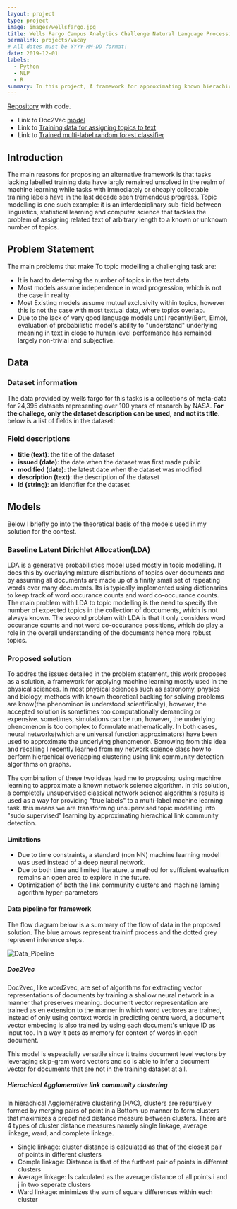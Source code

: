 ```yaml
---
layout: project
type: project
image: images/wellsfargo.jpg
title: Wells Fargo Campus Analytics Challenge Natural Language Processing
permalink: projects/vacay
# All dates must be YYYY-MM-DD format!
date: 2019-12-01
labels:
  - Python
  - NLP
  - R
summary: In this project, A framework for approximating known hierachical clustering algorithms using machine learning for topic modelling is presented. 
---
```

[<i class="large github icon"></i>Repository](https://github.com/DeepsMoseli/Wells-Fargo-Campus-Analytics-Challenge-Natural-Language-Processing) with code.

* Link to Doc2Vec [model](https://drive.google.com/file/d/1MX5nqi1IyCz9aNbYoU3Nc4SpCSrv8nXs/view?usp=sharing)
* Link to [Training data for assigning topics to text](https://drive.google.com/file/d/1RHTpLDcX4aQrSspbKdP869xfLh7K6QHW/view?usp=sharing)
* Link to [Trained multi-label random forest classifier](https://drive.google.com/file/d/1F-gmRDo8UDPUZftr5ruqqN3SAkqejuly/view?usp=sharing)

## Introduction
The main reasons for proposing an alternative framework is that tasks lacking labelled training data have largly remained unsolved in the realm of machine learning while tasks with immediately or cheaply collectable training labels have in the last decade seen tremendous progress. Topic modelling is one such example: it is an interdeciplinary sub-field between linguistics, statistical learning and computer science that tackles the problem of assigning related text of arbitrary length to a known or unknown number of topics.

## Problem Statement
The main problems that make To topic modelling a challenging task are:<br>

* It is hard to determing the number of topics in the text data<br>
* Most models assume independence in word progression, which is not the case in reality<br>
* Most Existing models assume mutual exclusivity within topics, however this is not the case with most textual data, where topics overlap.<br>
* Due to the lack of very good language models until recently(Bert, Elmo), evaluation of probabilistic model's ability to "understand" underlying meaning in text in close to human level performance has remained largely non-trivial and subjective.

## Data

### Dataset information
The data provided by wells fargo for this tasks is a collections of meta-data for 24,395 datasets representing over 100 years of research by NASA. __For the challege, only the dataset description can be used, and not its title__. below is a list of fields in the dataset:<br>

### Field descriptions
* __title (text)__: the title of the dataset<br>
* __issued (date)__: the date when the dataset was first made public<br>
* __modified (date)__: the latest date when the dataset was modified<br>
* __description (text)__: the description of the dataset<br>
* __id (string)__: an identifier for the dataset


## Models
Below I briefly go into the theoretical basis of the models used in my solution for the contest.

### Baseline Latent Dirichlet Allocation(LDA)

LDA is a generative probabilistics model used mostly in topic modelling. It does this by overlaying mixture distributions of topics over documents and by assuming all documents are made up of a finitly small set of repeating words over many documents. Its is typically implemented using dictionaries to keep track of word occurance counts and word co-occurance counts. The main problem with LDA to topic modelling is the need to specify the number of expected topics in the collection of doccuments, which is not always known. The second problem with LDA is that it only considers word occurance counts and not word co-occurance possitions, which do play a role in the overall understanding of the documents hence more robust topics.


### Proposed solution

To addres the issues detailed in the problem statement, this work proposes as a solution, a framework for applying machine learning mostly used in the physical sciences. In most physical sciences such as astronomy, physics and biology, methods with known theoretical backing for solving problems are know(the phenominon is understood scientifically), however, the accepted solution is sometimes too computationally demanding or expensive. sometimes, simulations can be run, however, the underlying phenomenon is too complex to formulate mathematically. In both cases, neural networks(which are universal function approximators) have been used to approximate the underlying phenomenon. Borrowing from this idea and recalling I recently learned from my network science class how to perform hierachical overlapping clustering using link community detection algorithms on graphs.<br>

The combination of these two ideas lead me to proposing: using machine learning to approximate a known network science algorithm. In this solution, a completely unsupervised classical network science algorithm's results is used as a way for providing "true labels" to a multi-label machine learning task. this means we are transforming unsupervised topic modelling into "sudo supervised" learning by approximating hierachical link community detection.

#### Limitations
 * Due to time constraints, a standard (non NN) machine learning model was used instead of a deep neural network.<br>
 * Due to both time and limited literature, a method for sufficient evaluation remains an open area to explore in the future.<br>
 * Optimization of both the link community clusters and machine larning agorithm hyper-parameters<br>
 
#### Data pipeline for framework

The flow diagram below is a summary of the flow of data in the proposed solution. The blue arrows represent traininf process and the dotted grey represent inference steps.<br>

![Data_Pipeline](Implementation_pipeline.jpg "Logo Title Text 1")


##### Doc2Vec
Doc2vec, like word2vec, are set of algorithms for extracting vector representations of documents by training a shallow neural network in a manner that preserves meaning. document vector representation are trained as en extension to the manner in which word vectores are trained, instead of only using context words in predicting centre word, a document vector embeding is also trained by using each document's unique ID as input too. In a way it acts as memory for context of words in each document.<br>

This model is espeacially versatile since it trains document level vectors by leveraging skip-gram word vectors and so is able to infer a document vector for documents that are not in the training dataset at all.


##### Hierachical Agglomerative link community clustering

In hierachical Agglomerative clustering (HAC), clusters are resursively formed by merging pairs of point in a Bottom-up manner to form clusters that maximizes a predefined distance measure between clusters. There  are 4 types of cluster distance measures namely single linkage, average linkage, ward, and complete linkage.<br>

* Single linkage: cluster distance is calculated as that of the closest pair of points in different clusters<br>
* Comple linkage: Distance is that of the furthest pair of points in different clusters<br>
* Average linkage: Is calculated as the average distance of all points i and j in two seperate clusters<br>
* Ward linkage: minimizes the sum of square differences within each cluster<br>
